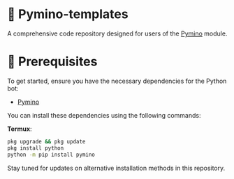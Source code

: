 # 🐍 Pymino-templates
A comprehensive code repository designed for users of the [Pymino](https://github.com/forevercynical/pymino/tree/main) module.

# 🏁 Prerequisites
To get started, ensure you have the necessary dependencies for the Python bot:

- [Pymino](https://pypi.org/project/pymino/)

You can install these dependencies using the following commands:

**Termux**:
```bash
pkg upgrade && pkg update
pkg install python
python -m pip install pymino
```

Stay tuned for updates on alternative installation methods in this repository.
